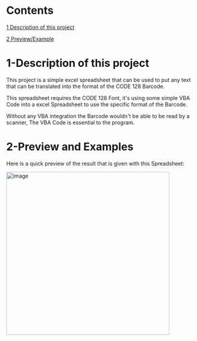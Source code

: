 
# Contents
[1 Description of this project](#1-description-of-this-project)

[2 Preview/Example](#2-preview-and-examples)

# 1-Description of this project
This project is a simple excel spreadsheet that can be used to put any text that can be translated into the format of the CODE 128 Barcode.

This spreadsheet requires the CODE 128 Font, it's using some simple VBA Code into a excel Spreadsheet to use the specific format of the Barcode.

Without any VBA integration the Barcode wouldn't be able to be read by a scanner, The VBA Code is essential to the program.

# 2-Preview and Examples
Here is a quick preview of the result that is given with this Spreadsheet:

<img width="433" alt="image" src="https://github.com/C-Brq/SpreadsheatBARCODE/assets/156824818/ad3b872b-961b-457e-a984-d3f7854bdc23">


